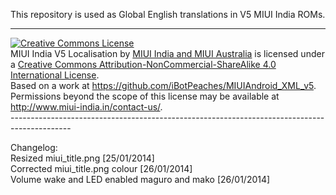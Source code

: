 This repository is used as Global English translations in V5 MIUI India ROMs.

---------------------------------------------------------------------------------------------
<div class="center">
<a rel="license" href="http://creativecommons.org/licenses/by-nc-sa/4.0/deed.en_US"><img alt="Creative Commons License" style="border-width:0" src="http://i.creativecommons.org/l/by-nc-sa/4.0/88x31.png" /></a><br /><span xmlns:dct="http://purl.org/dc/terms/" property="dct:title">MIUI India V5 Localisation</span> by <a xmlns:cc="http://creativecommons.org/ns#" href="http://miui-india.in" property="cc:attributionName" rel="cc:attributionURL">MIUI India and MIUI Australia</a> is licensed under a <a rel="license" href="http://creativecommons.org/licenses/by-nc-sa/4.0/deed.en_US">Creative Commons Attribution-NonCommercial-ShareAlike 4.0 International License</a>.<br />Based on a work at <a xmlns:dct="http://purl.org/dc/terms/" href="https://github.com/iBotPeaches/MIUIAndroid_XML_v5" rel="dct:source">https://github.com/iBotPeaches/MIUIAndroid_XML_v5</a>.<br />Permissions beyond the scope of this license may be available at <a xmlns:cc="http://creativecommons.org/ns#" href="http://www.miui-india.in/contact-us/" rel="cc:morePermissions">http://www.miui-india.in/contact-us/</a>.
</div>
---------------------------------------------------------------------------------------------

Changelog:<br>
Resized miui_title.png [25/01/2014]<br>
Corrected miui_title.png colour [26/01/2014]<br>
Volume wake and LED enabled maguro and mako [26/01/2014]
